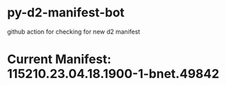 # py-d2-manifest-bot
github action for checking for new d2 manifest

# Current Manifest: 115210.23.04.18.1900-1-bnet.49842